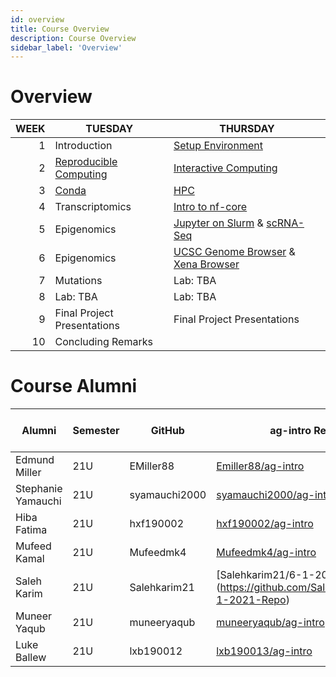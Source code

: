 ```yaml
---
id: overview
title: Course Overview
description: Course Overview
sidebar_label: 'Overview'
---
```


# Overview

| WEEK | TUESDAY                                      | THURSDAY                                                                  |
| ---: | -------------------------------------------- | ------------------------------------------------------------------------- |
|    1 | Introduction                                 | [Setup Environment](./week_01.md)                                         |
|    2 | [Reproducible Computing](./week_02/intro.md) | [Interactive Computing](./week_02/jupyter.md)                             |
|    3 | [Conda](./week_03/conda.md)                  | [HPC](./week_03/hpc.md)                                                   |
|    4 | Transcriptomics                              | [Intro to nf-core](week_04/nf-core)                                       |
|    5 | Epigenomics                                  | [Jupyter on Slurm](week_05/jupyter_slurm) & [scRNA-Seq](week_05/scrnaseq) |
|    6 | Epigenomics                                  | [UCSC Genome Browser](week_06/ucsc) & [Xena Browser](week_06/xena)        |
|    7 | Mutations                                    | Lab: TBA                                                                  |
|    8 | Lab: TBA                                     | Lab: TBA                                                                  |
|    9 | Final Project Presentations                  | Final Project Presentations                                               |
|   10 | Concluding Remarks                           |                                                                           |

# Course Alumni

| Alumni             | Semester | GitHub        | ag-intro Repo                                                                | Final Project Repo |
| ------------------ | -------- | ------------- | ---------------------------------------------------------------------------- | ------------------ |
| Edmund Miller      | 21U      | EMiller88     | [Emiller88/ag-intro](https://github.com/Emiller88/ag-intro)                  |                    |
| Stephanie Yamauchi | 21U      | syamauchi2000 | [syamauchi2000/ag-intro](https://github.com/syamauchi2000/ag-intro)          |                    |
| Hiba Fatima        | 21U      | hxf190002     | [hxf190002/ag-intro](https://github.com/hxf190002/ag-intro)                  |                    |
| Mufeed Kamal       | 21U      | Mufeedmk4     | [Mufeedmk4/ag-intro](https://github.com/Mufeedmk4/ag-intro)                  |                    |
| Saleh Karim        | 21U      | Salehkarim21  | [Salehkarim21/6-1-2021-Repo] (https://github.com/Salehkarim21/6-1-2021-Repo) |                    |
| Muneer Yaqub       | 21U      | muneeryaqub   | [muneeryaqub/ag-intro](https://github.com/muneeryaqub/ag-intro)              |                    |
| Luke Ballew        | 21U      | lxb190012     | [lxb190013/ag-intro](https://github.com/lxb190013/ag-intro)                  |                    |
